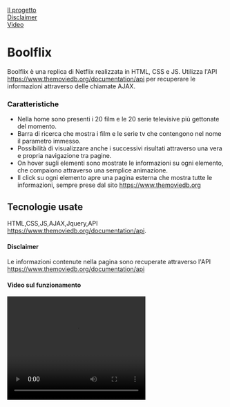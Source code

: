 [Il progetto](#boolflix)<br>
[Disclaimer](#disclaimer)<br>
[Video](#video-sul-funzionamento)<br>

# Boolflix
Boolflix è una replica di Netflix realizzata in HTML, CSS e JS. Utilizza l'API https://www.themoviedb.org/documentation/api per recuperare le informazioni attraverso delle chiamate AJAX.

### Caratteristiche
- Nella home sono presenti i 20 film e le 20 serie televisive più gettonate del momento.
- Barra di ricerca che mostra i film e le serie tv che contengono nel nome il parametro immesso.
- Possibilità di visualizzare anche i successivi risultati attraverso una vera e propria navigazione tra pagine.
- On hover sugli elementi sono mostrate le informazioni su ogni elemento, che compaiono attraverso una semplice animazione.
- Il click su ogni elemento apre una pagina esterna che mostra tutte le informazioni, sempre prese dal sito https://www.themoviedb.org

## Tecnologie usate
HTML,CSS,JS,AJAX,Jquery,API https://www.themoviedb.org/documentation/api.

#### Disclaimer
Le informazioni contenute nella pagina sono recuperate attraverso l'API https://www.themoviedb.org/documentation/api

#### Video sul funzionamento
<video width="320" height="240" controls>
  <source src="boolflix.mp4" type="video/mp4">
  <source src="movie.ogg" type="video/ogg">
  Your browser does not support the video tag.
</video>
